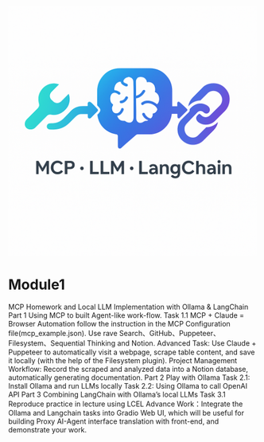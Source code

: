 <p align="left">
  <img src="logo/logo.png" alt="Project Logo" width="500"/>
</p>

# Module1
MCP Homework and Local LLM Implementation with Ollama &amp; LangChain
Part 1 Using MCP to built Agent-like work-flow.
Task 1.1 MCP + Claude = Browser Automation
follow the instruction in the MCP Configuration file(mcp_example.json). Use rave Search、GitHub、Puppeteer、Filesystem、Sequential Thinking and Notion.
Advanced Task: Use Claude + Puppeteer to automatically visit a webpage, scrape table content, and save it locally (with the help of the Filesystem plugin). Project Management Workflow: Record the scraped and analyzed data into a Notion database, automatically generating documentation.
Part 2 Play with Ollama
Task 2.1: Install Ollama and run LLMs locally
Task 2.2: Using Ollama to call OpenAI API
Part 3 Combining LangChain with Ollama’s local LLMs
Task 3.1 Reproduce practice in lecture using LCEL
Advance Work：Integrate the Ollama and Langchain tasks into Gradio Web UI, which will be useful for building Proxy AI-Agent interface translation with front-end, and demonstrate your work.
